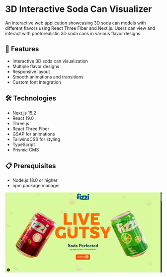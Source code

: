 # 3D Interactive Soda Can Visualizer

An interactive web application showcasing 3D soda can models with different flavors using React Three Fiber and Next.js.
Users can view and interact with photorealistic 3D soda cans in various flavor designs.

## 🚀 Features

- Interactive 3D soda can visualization
- Multiple flavor designs
- Responsive layout
- Smooth animations and transitions
- Custom font integration

## 🛠️ Technologies

- Next.js 15.2
- React 19.0
- Three.js
- React Three Fiber
- GSAP for animations
- TailwindCSS for styling
- TypeScript
- Prismic CMS

## 📋 Prerequisites

- Node.js 18.0 or higher
- npm package manager

![Website screenshot](/img.png)
